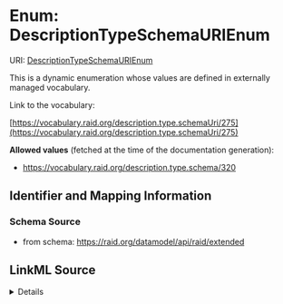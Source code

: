 # Enum: DescriptionTypeSchemaURIEnum 



URI: [DescriptionTypeSchemaURIEnum](../enums/DescriptionTypeSchemaURIEnum.md)


This is a dynamic enumeration whose values are defined in externally managed vocabulary. 

Link to the vocabulary:

[https://vocabulary.raid.org/description.type.schemaUri/275](https://vocabulary.raid.org/description.type.schemaUri/275)


**Allowed values** (fetched at the time of the documentation generation):

* https://vocabulary.raid.org/description.type.schema/320











## Identifier and Mapping Information







### Schema Source


* from schema: https://raid.org/datamodel/api/raid/extended







## LinkML Source

<details>
```yaml
name: DescriptionTypeSchemaURIEnum
from_schema: https://raid.org/datamodel/api/raid/extended
rank: 1000
reachable_from:
  source_ontology: https://vocabs.ardc.edu.au/repository/api/sparql/raid_research-activity-identifier-raid-controlled-lists_raid-cl-v1-1
  source_nodes:
  - https://vocabulary.raid.org/description.type.schemaUri/275
  relationship_types:
  - skos:hasTopConcept
  is_direct: true
  include_self: false
  traverse_up: false

```
</details>